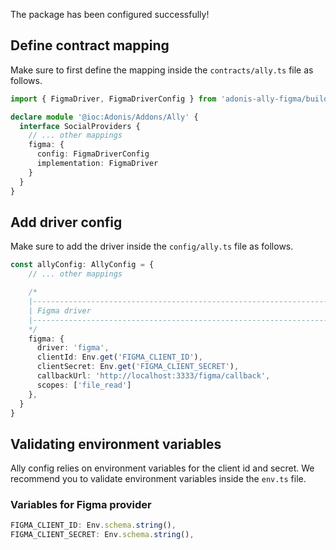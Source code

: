 The package has been configured successfully!

## Define contract mapping

Make sure to first define the mapping inside the `contracts/ally.ts` file as follows.

```ts
import { FigmaDriver, FigmaDriverConfig } from 'adonis-ally-figma/build/standalone'

declare module '@ioc:Adonis/Addons/Ally' {
  interface SocialProviders {
    // ... other mappings
    figma: {
      config: FigmaDriverConfig
      implementation: FigmaDriver
    }
  }
}
```

## Add driver config

Make sure to add the driver inside the `config/ally.ts` file as follows.

```ts
const allyConfig: AllyConfig = {
    // ... other mappings

    /*
    |--------------------------------------------------------------------------
    | Figma driver
    |--------------------------------------------------------------------------
    */
    figma: {
      driver: 'figma',
      clientId: Env.get('FIGMA_CLIENT_ID'),
      clientSecret: Env.get('FIGMA_CLIENT_SECRET'),
      callbackUrl: 'http://localhost:3333/figma/callback',
      scopes: ['file_read']
    },
  }
}
```

## Validating environment variables

Ally config relies on environment variables for the client id and secret. We recommend you to validate environment variables inside the `env.ts` file.

### Variables for Figma provider

```ts
FIGMA_CLIENT_ID: Env.schema.string(),
FIGMA_CLIENT_SECRET: Env.schema.string(),
```
